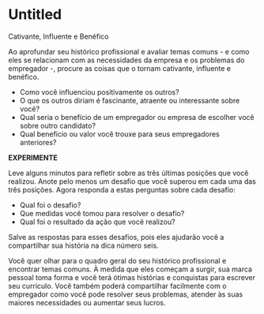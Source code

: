 # Untitled

Cativante, Influente e Benéfico 

Ao aprofundar seu histórico profissional e avaliar temas comuns - e como eles se relacionam com as necessidades da empresa e os problemas do empregador -, procure as coisas que o tornam cativante, influente e benéfico.

* Como você influenciou positivamente os outros?
* O que os outros diriam é fascinante, atraente ou interessante sobre você?
* Qual seria o benefício de um empregador ou empresa de escolher você sobre outro candidato?
* Qual benefício ou valor você trouxe para seus empregadores anteriores?

**EXPERIMENTE**

Leve alguns minutos para refletir sobre as três últimas posições que você realizou. Anote pelo menos um desafio que você superou em cada uma das três posições. Agora responda a estas perguntas sobre cada desafio:

* Qual foi o desafio?
* Que medidas você tomou para resolver o desafio?
* Qual foi o resultado da ação que você realizou?

Salve as respostas para esses desafios, pois eles ajudarão você a compartilhar sua história na dica número seis.

Você quer olhar para o quadro geral do seu histórico profissional e encontrar temas comuns. À medida que eles começam a surgir, sua marca pessoal toma forma e você terá ótimas histórias e conquistas para escrever seu currículo. Você também poderá compartilhar facilmente com o empregador como você pode resolver seus problemas, atender às suas maiores necessidades ou aumentar seus lucros.

